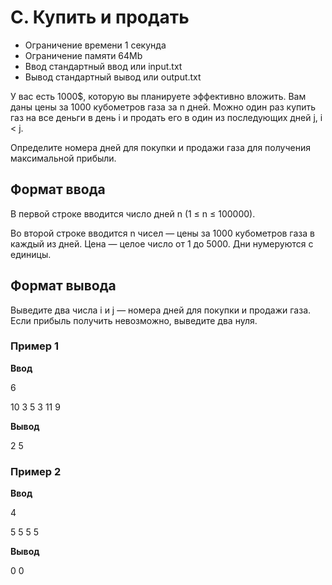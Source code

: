 # C. Купить и продать

- Ограничение времени	1 секунда
- Ограничение памяти	64Mb
- Ввод	стандартный ввод или input.txt
- Вывод	стандартный вывод или output.txt

У вас есть 1000$, которую вы планируете эффективно вложить. Вам даны цены за 1000 кубометров газа за n дней. Можно один раз купить газ на все деньги в день i и продать его в один из последующих дней j, i < j.

Определите номера дней для покупки и продажи газа для получения максимальной прибыли.
## Формат ввода

В первой строке вводится число дней n (1 ≤ n ≤ 100000).

Во второй строке вводится n чисел — цены за 1000 кубометров газа в каждый из дней. Цена — целое число от 1 до 5000. Дни нумеруются с единицы.
## Формат вывода

Выведите два числа i и j — номера дней для покупки и продажи газа. Если прибыль получить невозможно, выведите два нуля.
### Пример 1

**Ввод**

6

10 3 5 3 11 9

**Вывод**

2 5
### Пример 2

**Ввод**

4

5 5 5 5

**Вывод**

0 0
